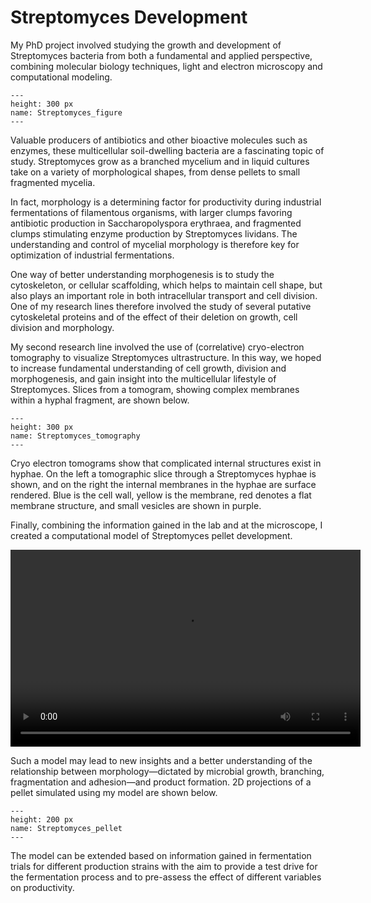 # Streptomyces Development

My PhD project involved studying the growth and development of Streptomyces bacteria from both a fundamental and applied perspective, combining molecular biology techniques, light and electron microscopy and computational modeling. 

```{figure} ./img/Streptomyces_header.jpg  
---
height: 300 px
name: Streptomyces_figure
---
```

Valuable producers of antibiotics and other bioactive molecules such as enzymes, these multicellular soil-dwelling bacteria are a fascinating topic of study. Streptomyces grow as a branched mycelium and in liquid cultures take on a variety of morphological shapes, from dense pellets to small fragmented mycelia.

In fact, morphology is a determining factor for productivity during industrial fermentations of filamentous organisms, with larger clumps favoring antibiotic production in Saccharopolyspora erythraea, and fragmented clumps stimulating enzyme production by Streptomyces lividans. The understanding and control of mycelial morphology is therefore key for optimization of industrial fermentations.

One way of better understanding morphogenesis is to study the cytoskeleton, or cellular scaffolding, which helps to maintain cell shape, but also plays an important role in both intracellular transport and cell division. One of my research lines therefore involved the study of several putative cytoskeletal proteins and of the effect of their deletion on growth, cell division and morphology.

My second research line involved the use of (correlative) cryo-electron tomography to visualize Streptomyces ultrastructure. In this way, we hoped to increase fundamental understanding of cell growth, division and morphogenesis, and gain insight into the multicellular lifestyle of Streptomyces. Slices from a tomogram, showing complex membranes within a hyphal fragment, are shown below.

```{figure} ./img/Streptomyces_tomo.png  
---
height: 300 px
name: Streptomyces_tomography
---
```

Cryo electron tomograms show that complicated internal structures exist in hyphae. On the left a tomographic slice through a Streptomyces hyphae is shown, and on the right the internal membranes in the hyphae are surface rendered. Blue is the cell wall, yellow is the membrane, red denotes a flat membrane structure, and small vesicles are shown in purple.

Finally, combining the information gained in the lab and at the microscope, I created a computational model of Streptomyces pellet development.

<video width="560" height="315" controls autoplay>
  <source src="_static/strep_pellet.mp4" type="video/mp4">
  Your browser does not support the video tag.
</video>

Such a model may lead to new insights and a better understanding of the relationship between morphology—dictated by microbial growth, branching, fragmentation and adhesion—and product formation. 2D projections of a pellet simulated using my model are shown below.

```{figure} ./img/Streptomyces_pellet.jpg  
---
height: 200 px
name: Streptomyces_pellet
---
```

The model can be extended based on information gained in fermentation trials for different production strains with the aim to provide a test drive for the fermentation process and to pre-assess the effect of different variables on productivity.